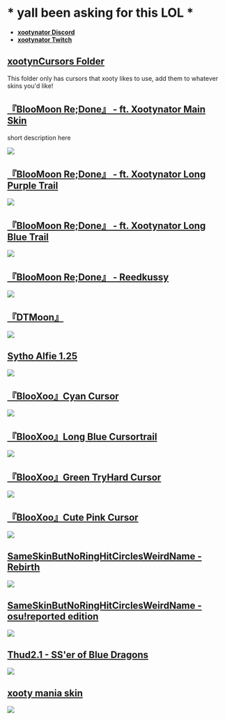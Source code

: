 # * yall been asking for this LOL *

* [**xootynator Discord**](https://discord.gg/CardboardBox)
* [**xootynator Twitch**](https://www.twitch.tv/xootynator)

## [ xootynCursors Folder](https://drive.google.com/file/d/1ABAef9r-GPWiyzLbFrR-MhzxiePFwSh8/view?usp=sharing)
This folder only has cursors that xooty likes to use, add them to whatever skins you'd like!

## [『BlooMoon Re;Done』 - ft. Xootynator Main Skin ](https://drive.google.com/file/d/1rFSY-1ng9EUB4I8yZH4zw6rkSAp4GOln/view?usp=sharing)
short description here

![](https://i.imgur.com/RNIGsG3.jpg)

## [『BlooMoon Re;Done』 - ft. Xootynator Long Purple Trail ](https://drive.google.com/file/d/1Js4rjVjmmstL23nv_Og-FVWbBa2BZKD5/view?usp=sharing)
![](https://i.imgur.com/BU931jS.png)

## [『BlooMoon Re;Done』 - ft. Xootynator Long Blue Trail ](https://drive.google.com/file/d/1-Q52NF-LhqBA5GWbqtKnEUoV7NubcaRL/view?usp=sharing)
![](https://i.imgur.com/oamiz1s.jpg)

## [『BlooMoon Re;Done』 - Reedkussy ](https://drive.google.com/file/d/1Jwb13XvD20pWsJ4VFQDdgXIWX_GhZS2w/view?usp=sharing)
![](https://i.imgur.com/vDV2Ikq.jpg)

## [『DTMoon』](https://drive.google.com/file/d/1CsM7cvMujLuhc30V6t2PFiLhqItqJ1QJ/view)
![](https://i.imgur.com/8zMPxMk.png)

## [Sytho Alfie 1.25](https://drive.google.com/drive/folders/1TD8NRKw795CHtYt74w26uu37-53rv7YZ)
![](https://i.imgur.com/Zxs1aPM.png)

## [『BlooXoo』Cyan Cursor](https://dain.cafe/xoo/-_BlooXoo_-.osk)
![](https://i.imgur.com/kxzPWYx.png)

## [『BlooXoo』Long Blue Cursortrail](https://drive.google.com/file/d/1NyeyrayKGCWsvR08XpUgUddpSMFHBjsv/view?usp=sharing)
![](https://i.imgur.com/ktaEFla.png)

## [『BlooXoo』Green TryHard Cursor](https://drive.google.com/file/d/198VmN125CrVYB2khedz29yv-cK2HTOXz/view?usp=sharing)
![](https://i.imgur.com/BKo0PZu.png)

## [『BlooXoo』Cute Pink Cursor](https://drive.google.com/file/d/1vHD8zTAuY5PnPyhjqlGEInKUKLhyb8Te/view?usp=sharing)
![](https://i.imgur.com/2UD1Ctm.png)

## [SameSkinButNoRingHitCirclesWeirdName - Rebirth](https://drive.google.com/file/d/1PzgE4WmxVcXOv7hQPrQzfzGmkWkAft3v/view?usp=sharing)
![](https://i.imgur.com/2fUiMGC.jpg)

## [SameSkinButNoRingHitCirclesWeirdName - osu!reported edition](https://drive.google.com/file/d/1ukkyvufm0jZ2btDXA_6xqNxnSav_grbP/view?usp=sharing)
![](https://i.imgur.com/FfCU44B.jpg)

## [Thud2.1 - SS'er of Blue Dragons](https://drive.google.com/file/d/19oyDex0XSOfvBk7_tX7HdEXjtE4ZWlam/view?usp=sharing)
![](https://i.imgur.com/Olk0VBd.jpg)
 
## [xooty mania skin](https://mega.nz/file/dOZxlQgA#9hU7wLeu_UMKgQXUF9wMXXTaJmznYPk25lGta-7061U)
![](https://i.imgur.com/02Kkbzg.png)


